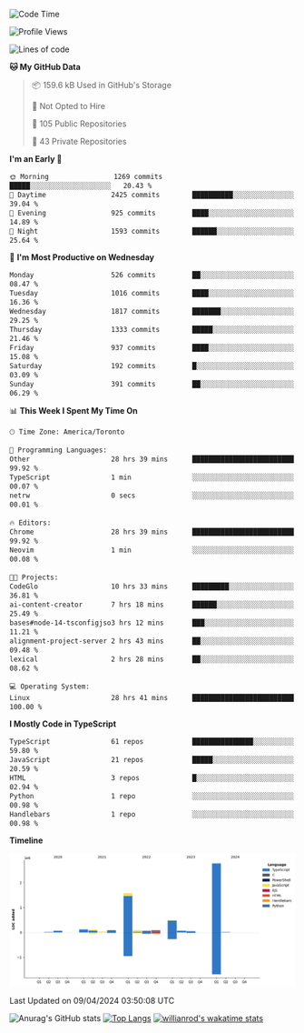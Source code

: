 <!--START_SECTION:waka-->
![Code Time](http://img.shields.io/badge/Code%20Time-1%2C401%20hrs%2056%20mins-blue)

![Profile Views](http://img.shields.io/badge/Profile%20Views-0-blue)

![Lines of code](https://img.shields.io/badge/From%20Hello%20World%20I%27ve%20Written-5.6%20million%20lines%20of%20code-blue)

**🐱 My GitHub Data** 

> 📦 159.6 kB Used in GitHub's Storage 
 > 
> 🚫 Not Opted to Hire
 > 
> 📜 105 Public Repositories 
 > 
> 🔑 43 Private Repositories 
 > 
**I'm an Early 🐤** 

```text
🌞 Morning                1269 commits        █████░░░░░░░░░░░░░░░░░░░░   20.43 % 
🌆 Daytime                2425 commits        ██████████░░░░░░░░░░░░░░░   39.04 % 
🌃 Evening                925 commits         ████░░░░░░░░░░░░░░░░░░░░░   14.89 % 
🌙 Night                  1593 commits        ██████░░░░░░░░░░░░░░░░░░░   25.64 % 
```
📅 **I'm Most Productive on Wednesday** 

```text
Monday                   526 commits         ██░░░░░░░░░░░░░░░░░░░░░░░   08.47 % 
Tuesday                  1016 commits        ████░░░░░░░░░░░░░░░░░░░░░   16.36 % 
Wednesday                1817 commits        ███████░░░░░░░░░░░░░░░░░░   29.25 % 
Thursday                 1333 commits        █████░░░░░░░░░░░░░░░░░░░░   21.46 % 
Friday                   937 commits         ████░░░░░░░░░░░░░░░░░░░░░   15.08 % 
Saturday                 192 commits         █░░░░░░░░░░░░░░░░░░░░░░░░   03.09 % 
Sunday                   391 commits         ██░░░░░░░░░░░░░░░░░░░░░░░   06.29 % 
```


📊 **This Week I Spent My Time On** 

```text
🕑︎ Time Zone: America/Toronto

💬 Programming Languages: 
Other                    28 hrs 39 mins      █████████████████████████   99.92 % 
TypeScript               1 min               ░░░░░░░░░░░░░░░░░░░░░░░░░   00.07 % 
netrw                    0 secs              ░░░░░░░░░░░░░░░░░░░░░░░░░   00.01 % 

🔥 Editors: 
Chrome                   28 hrs 39 mins      █████████████████████████   99.92 % 
Neovim                   1 min               ░░░░░░░░░░░░░░░░░░░░░░░░░   00.08 % 

🐱‍💻 Projects: 
CodeGlo                  10 hrs 33 mins      █████████░░░░░░░░░░░░░░░░   36.81 % 
ai-content-creator       7 hrs 18 mins       ██████░░░░░░░░░░░░░░░░░░░   25.49 % 
bases#node-14-tsconfigjso3 hrs 12 mins       ███░░░░░░░░░░░░░░░░░░░░░░   11.21 % 
alignment-project-server 2 hrs 43 mins       ██░░░░░░░░░░░░░░░░░░░░░░░   09.48 % 
lexical                  2 hrs 28 mins       ██░░░░░░░░░░░░░░░░░░░░░░░   08.62 % 

💻 Operating System: 
Linux                    28 hrs 41 mins      █████████████████████████   100.00 % 
```

**I Mostly Code in TypeScript** 

```text
TypeScript               61 repos            ███████████████░░░░░░░░░░   59.80 % 
JavaScript               21 repos            █████░░░░░░░░░░░░░░░░░░░░   20.59 % 
HTML                     3 repos             █░░░░░░░░░░░░░░░░░░░░░░░░   02.94 % 
Python                   1 repo              ░░░░░░░░░░░░░░░░░░░░░░░░░   00.98 % 
Handlebars               1 repo              ░░░░░░░░░░░░░░░░░░░░░░░░░   00.98 % 
```



**Timeline**

![Lines of Code chart](https://raw.githubusercontent.com/wise-introvert/wise-introvert/master/assets/bar_graph.png)


 Last Updated on 09/04/2024 03:50:08 UTC
<!--END_SECTION:waka-->

![Anurag's GitHub stats](https://github-readme-stats.vercel.app/api?username=wise-introvert&count_private=true&show_icons=true)
[![Top Langs](https://github-readme-stats.vercel.app/api/top-langs/?username=wise-introvert&langs_count=10)](https://github.com/anuraghazra/github-readme-stats)
[![willianrod's wakatime stats](https://github-readme-stats.vercel.app/api/wakatime?username=wiseintrovert)](https://github.com/anuraghazra/github-readme-stats)
